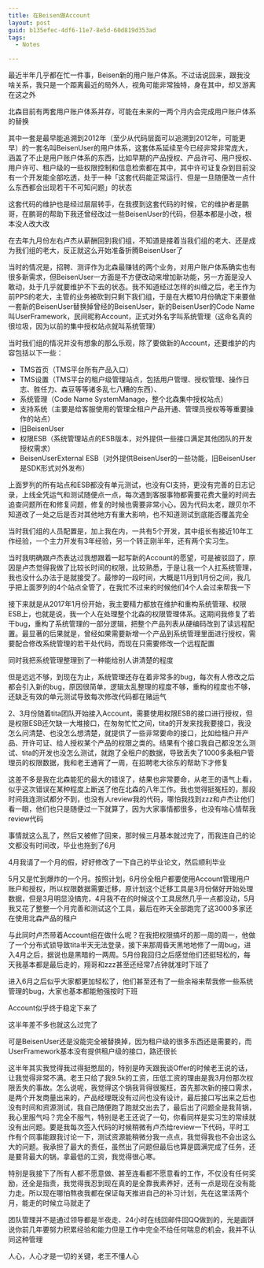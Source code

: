 ```yaml
---
title: 在Beisen做Account
layout: post
guid: b135efec-4df6-11e7-8e5d-60d819d353ad
tags:
  - Notes

---
```


最近半年几乎都在忙一件事，Beisen新的用户账户体系。不过话说回来，跟我没啥关系，我只是一个距离最近的局外人，视角可能非常独特，身在其中，却又游离在这之外

北森目前有两套用户账户体系并存，可能在未来的一两个月内会完成用户账户体系的替换

其中一套是最早能追溯到2012年（至少从代码层面可以追溯到2012年，可能更早）的一套名叫BeisenUser的用户体系，这套体系延续至今已经非常非常庞大，涵盖了不止是用户账户体系的东西，比如早期的产品授权、产品许可、用户授权、用户许可、租户级的一些权限控制和信息检索都在其中，其中许可证复杂到目前没有一个开发能全部吃透，处于一种「这套代码能正常运行、但是一旦随便改一点什么东西都会出现若干不可知问题」的状态

这套代码的维护也是经过层层转手，在我摸到这套代码的时候，它的维护者是鹏哥，在鹏哥的帮助下我还曾经改过一些BeisenUser的代码，但基本都是小改，根本没人改大改

在去年九月份左右卢杰从薪酬回到我们组，不知道是接着当我们组的老大、还是成为我们组的老大，反正就这么开始准备折腾BeisenUser了

当时的情况是，招聘、测评作为北森最赚钱的两个业务，对用户账户体系确实也有很多新需求，但BeisenUser一方面是不方便改动来增加新功能，另一方面是没人敢动，处于几乎就要维护不下去的状态。我不知道经过怎样的纠缠之后，老王作为前PPS的老大，主管的业务被砍到只剩下我们组，于是在大概10月份确定下来要做一套新的BeisenUser替换掉曾经的BeisenUser，新的BeisenUser的Code Name叫UserFramework，民间昵称Account，正式对外名字叫系统管理（这命名真的很垃圾，因为以前的集中授权站点就叫系统管理）

当时我们组的情况并没有想象的那么乐观，除了要做新的Account，还要维护的内容包括以下一些：

+ TMS首页（TMS平台所有产品入口）
+ TMS设置（TMS平台的租户级管理站点，包括用户管理、授权管理、操作日志、胜任力、森豆等等诸多乱七八糟的东西）、
+ 系统管理（Code Name SystemManage，整个北森集中授权站点）
+ 支持系统（主要是给客服使用的管理全租户产品开通、管理员授权等等重要操作的站点）
+ 旧BeisenUser
+ 权限ESB（系统管理站点的ESB版本，对外提供一些接口满足其他团队的开发授权需求）
+ BeisenUserExternal ESB（对外提供BeisenUser的一些功能，旧BeisenUser是SDK形式对外发布）

上面罗列的所有站点和ESB都没有单元测试，也没有CI支持，更没有完善的日志记录，上线全凭运气和测试随便点一点，每次遇到客服事物都需要花费大量的时间去追查问题所在和修复问题，修复的时候也需要非常小心，因为代码太老，跟贝尔不知道改了一处之后是否对其他地方有重大影响，也不知道测试到底能否覆盖完全

当时我们组的人员配置是，加上我在内，一共有5个开发，其中组长有接近10年工作经验，一个主力开发有3年经验，另一个转正刚半年，还有两个实习生。

当时我明确跟卢杰表达过我想跟着一起写新的Account的愿望，可是被驳回了，原因是卢杰觉得我做了比较长时间的权限，比较熟悉，于是让我一个人扛系统管理，我也没什么办法于是就接受了。最惨的一段时间，大概是11月到1月份之间，我几乎把上面罗列的4个站点全管了，在我忙不过来的时候他们4个人会过来帮我一下

接下来就是从2017年1月份开始，我主要精力都放在维护和重构系统管理、权限ESB上，也就是说，我一个人在处理整个北森的权限管理体系。这期间我修复了若干bug，重构了系统管理的一部分逻辑，把整个产品列表从硬编码改到了读远程配置。最显著的后果就是，曾经如果需要新增一个产品到系统管理里面进行授权，需要配合修改系统管理的若干处代码，而现在只需要修改一个远程配置

同时我把系统管理整理到了一种能给别人讲清楚的程度

但是远远不够，到现在为止，系统管理还存在着非常多的bug，每次有人修改之后都会引入新的bug，原因很简单，逻辑太乱整理的程度不够，重构的程度也不够，还缺乏有效的单元测试导致每次修改代码都在赌运气

2、3月份随着tita团队开始接入Account，需要使用权限ESB的接口进行授权，但是权限ESB还欠缺一大堆接口，在匆匆忙忙之间，tita的开发来找我要接口，我没怎么问清楚、也没怎么想清楚，就提供了一些非常要命的接口，比如给租户开产品、开许可证、给人授权某个产品的权限之类的。结果有个接口我自己都没怎么测试、tita的开发也没怎么测试，就跑了全租户的数据，导致丢失了1000多条租户管理员的权限数据，我和老王通宵了一周，在招聘老大徐东的帮助下才修复

这差不多是我在北森能犯的最大的错误了，结果也非常要命，从老王的语气上看，似乎这次错误在某种程度上断送了他在北森的八年工作。我也觉得挺冤枉的，那段时间我连测试都分不到，也没有人review我的代码，哪怕我找到zzz和卢杰让他们看一眼，他们也只是随便过一下就算了，因为大家事情都很多，也没有啥心情帮我review代码

事情就这么乱了，然后又被修了回来，那时候三月基本就过完了，而我连自己的论文都没有时间改，毕业也拖到了6月

4月我请了一个月的假，好好修改了一下自己的毕业论文，然后顺利毕业

5月又是忙到爆炸的一个月。按照计划，6月份全租户都要使用Account管理用户账户和授权，所以权限数据需要迁移，原计划这个迁移工具是3月份做好开始处理数据，但是3月明显没搞完，4月我不在的时候这个工具居然几乎一点都没动，5月我又花了整整一个月完善和测试这个工具，最后在昨天全部跑完了这3000多家还在使用北森产品的租户

与此同时卢杰带着Account组在做什么呢？在我把权限搞坏的那一周的周一，他做了一个分布式锁导致tita半天无法登录，接下来那周昏天黑地地修了一周bug，进入4月之后，据说也是黑暗的一两周。5月份我回归之后感觉他们还挺轻松的，每天我基本都是最后走的，翔哥和zzz甚至还经常7点钟就准时下班了

进入6月之后似乎大家都更加轻松了，他们甚至还有了一些余裕来帮我修一些系统管理的bug，大家也基本都能勉强按时下班

Account似乎终于稳定下来了

这半年差不多也就这么过完了

可是BeisenUser还是没能完全被替换掉，因为租户级的很多东西还是需要的，而UserFramework基本没有提供租户级的接口，路还很长

这半年其实我觉得我过得挺憋屈的，特别是昨天跟我谈Offer的时候老王说的话，让我觉得非常不满。老王只给了我9.5k的工资，压低工资的理由是我3月份那次权限丢失的事故。怎么说呢，我觉得这个锅我背得很冤枉，首先那次新的接口需求，是两个开发商量出来的，产品经理既没有过问也没有设计，最后接口写出来之后也没有时间和资源测试，我自己随便跑了跑就交出去了，最后出了问题全是我背锅，我心里服气吗？完全不服气，特别是老王还说了一句，你看同样是实习生的常续就没有出问题。要是我每次签入代码的时候稍微有卢杰给review一下代码，平时工作有个同事能跟我讨论一下，测试资源能稍微分我一点点，我觉得我也不会出这么大的问题。我承担了最大的责任，虽然出了问题但最后也算是圆满完成了任务，还是要背最大的锅，拿最低的工资，我觉得很心寒。

特别是我接下了所有人都不愿意做、甚至连看都不愿意看的工作，不仅没有任何奖励，还全是指责，我觉得我忍到现在真的是全靠我素养好，还有一点是现在没有能力走。所以现在哪怕熬夜我都在保证每天推进自己的补习计划，先在这里活两个月，能走的时候立马就走了

团队管理并不是通过领导都是半夜走、24小时在线回邮件回QQ做到的，光是画饼说你前几年要努力积累经验和能力但是工作中完全不给任何喘息的机会，我并不认同这种管理

人心，人心才是一切的关键，老王不懂人心